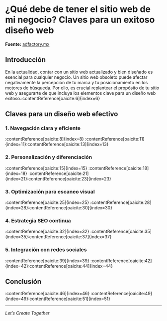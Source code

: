 # ¿Qué debe de tener el sitio web de mi negocio? Claves para un exitoso diseño web

**Fuente:** [adfactory.mx](https://www.adfactory.mx/articulos-de-marketing-y-publicidad/que-debe-de-tener-el-sitio-web-de-mi-negocio-claves-para-un-exitoso-diseno-web/)

## Introducción

En la actualidad, contar con un sitio web actualizado y bien diseñado es esencial para cualquier negocio. Un sitio web obsoleto puede afectar negativamente la percepción de tu marca y tu posicionamiento en los motores de búsqueda. Por ello, es crucial replantear el propósito de tu sitio web y asegurarte de que incluya los elementos clave para un diseño web exitoso.:contentReference[oaicite:6]{index=6}

## Claves para un diseño web efectivo

### 1. Navegación clara y eficiente

:contentReference[oaicite:8]{index=8} :contentReference[oaicite:11]{index=11}:contentReference[oaicite:13]{index=13}

### 2. Personalización y diferenciación

:contentReference[oaicite:15]{index=15} :contentReference[oaicite:18]{index=18} :contentReference[oaicite:21]{index=21}:contentReference[oaicite:23]{index=23}

### 3. Optimización para escaneo visual

:contentReference[oaicite:25]{index=25} :contentReference[oaicite:28]{index=28}:contentReference[oaicite:30]{index=30}

### 4. Estrategia SEO continua

:contentReference[oaicite:32]{index=32} :contentReference[oaicite:35]{index=35}:contentReference[oaicite:37]{index=37}

### 5. Integración con redes sociales

:contentReference[oaicite:39]{index=39} :contentReference[oaicite:42]{index=42}:contentReference[oaicite:44]{index=44}

## Conclusión

:contentReference[oaicite:46]{index=46} :contentReference[oaicite:49]{index=49}:contentReference[oaicite:51]{index=51}

---

*Let’s Create Together*
